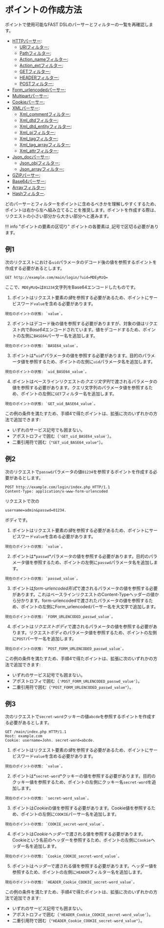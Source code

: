 [link-http]:                    parsers/http.md
[link-uri]:                     parsers/http.md#uri-filter
[link-path]:                    parsers/http.md#path-filter
[link-actionname]:              parsers/http.md#action_name-filter
[link-actionext]:               parsers/http.md#action_ext-filter
[link-get]:                     parsers/http.md#get-filter
[link-header]:                  parsers/http.md#header-filter
[link-post]:                    parsers/http.md#post-filter
[link-formurlencoded]:          parsers/form-urlencoded.md
[link-multipart]:               parsers/multipart.md
[link-cookie]:                  parsers/cookie.md
[link-xml]:                     parsers/xml.md
[link-xmlcomment]:              parsers/xml.md#xml_comment-filter
[link-xmldtd]:                  parsers/xml.md#xml_dtd-filter
[link-xmldtdentity]:            parsers/xml.md#xml_dtd_entity-filter
[link-xmlpi]:                   parsers/xml.md#xml_pi-filter
[link-xmltag]:                  parsers/xml.md#xml_tag-filter
[link-xmltagarray]:             parsers/xml.md#xml_tag_array-filter
[link-xmlattr]:                 parsers/xml.md#xml_attr-filter
[link-jsondoc]:                 parsers/json.md
[link-jsonobj]:                 parsers/json.md#json_obj-filter
[link-jsonarray]:               parsers/json.md#json_array-filter
[link-array]:                   parsers/array.md
[link-hash]:                    parsers/hash.md
[link-gzip]:                    parsers/gzip.md
[link-base64]:                  parsers/base64.md

# ポイントの作成方法
ポイントで使用可能なFAST DSLのパーサーとフィルターの一覧を再確認します。
* [HTTPパーサー][link-http]:
    * [URIフィルター][link-uri];
    * [Pathフィルター][link-path];
    * [Action_nameフィルター][link-actionname];
    * [Action_extフィルター][link-actionext];
    * [GETフィルター][link-get];
    * [HEADERフィルター][link-header];
    * [POSTフィルター][link-post];
* [Form_urlencodedパーサー][link-formurlencoded];
* [Multipartパーサー][link-multipart];
* [Cookieパーサー][link-cookie];
* [XMLパーサー][link-xml]:
    * [Xml_commentフィルター][link-xmlcomment];
    * [Xml_dtdフィルター][link-xmldtd];
    * [Xml_dtd_entityフィルター][link-xmldtdentity];
    * [Xml_piフィルター][link-xmlpi];
    * [Xml_tagフィルター][link-xmltag];
    * [Xml_tag_arrayフィルター][link-xmltagarray];
    * [Xml_attrフィルター][link-xmlattr];
* [Json_docパーサー][link-jsondoc]:
    * [Json_objフィルター][link-jsonobj];
    * [Json_arrayフィルター][link-jsonarray];
* [GZIPパーサー][link-gzip];
* [Base64パーサー][link-base64];
* [Arrayフィルター][link-array];
* [Hashフィルター][link-hash].

どのパーサーとフィルターをポイントに含めるべきかを理解しやすくするため、ポイントは右から左へ組み立てることを推奨します。ポイントを作成する際は、リクエストの小さい部分から大きい部分へと進みます。

!!! info "ポイントの要素の区切り"
    ポイントの各要素は`_`記号で区切る必要があります。

## 例1 

次のリクエストにおける`uid`パラメータのデコード後の値を参照するポイントを作成する必要があるとします。

```
GET http://example.com/main/login/?uid=MDEyMzQ=
```

ここで、`MDEyMzQ=`は`01234`文字列をBase64エンコードしたものです。

1.   ポイントはリクエスト要素の*値*を参照する必要があるため、ポイントにサービスワード`value`を含める必要があります。

    現在のポイントの状態: `value`。

2.   ポイントはデコード後の値を参照する必要がありますが、対象の値はリクエスト内で*Base64*エンコードされています。値をデコードするため、ポイントの左側に`BASE64`パーサー名を追加します。
       
    現在のポイントの状態: `BASE64_value`。

3.   ポイントは*`uid`*パラメータの値を参照する必要があります。目的のパラメータ値を参照するため、ポイントの左側に`uid`パラメータ名を追加します。 
    
    現在のポイントの状態: `uid_BASE64_value`。

4.   ポイントはベースラインリクエストの*クエリ文字列*で渡されるパラメータの値を参照する必要があります。クエリ文字列のパラメータ値を参照するため、ポイントの左側に`GET`フィルター名を追加します。 
    
    現在のポイントの状態: `GET_uid_BASE64_value`。



この例の条件を満たすため、手順4で得たポイントは、拡張に次のいずれかの方法で追加できます:
* いずれのサービス記号でも囲まない。
* アポストロフィで囲む（`'GET_uid_BASE64_value'`）。
* 二重引用符で囲む（`"GET_uid_BASE64_value"`）。



## 例2

次のリクエストで`passwd`パラメータの値`01234`を参照するポイントを作成する必要があるとします。

```
POST http://example.com/login/index.php HTTP/1.1
Content-Type: application/x-www-form-urlencoded
```

リクエストで次の

```
username=admin&passwd=01234.
```

ボディです。

1.   ポイントはリクエスト要素の*値*を参照する必要があるため、ポイントにサービスワード`value`を含める必要があります。
    
    現在のポイントの状態: `value`。

2.   ポイントは*`passwd`*パラメータの値を参照する必要があります。目的のパラメータ値を参照するため、ポイントの左側に`passwd`パラメータ名を追加します。 
    
    現在のポイントの状態: `passwd_value`。

3.   ポイントは*form-urlencoded形式*で渡されるパラメータの値を参照する必要があります。これはベースラインリクエストのContent-Typeヘッダーの値から分かります。form-urlencodedで渡されたパラメータの値を参照するため、ポイントの左側にForm_urlencodedパーサー名を大文字で追加します。 
    
    現在のポイントの状態: `FORM_URLENCODED_passwd_value`。

4.   ポイントは*リクエストボディ*で渡されるパラメータの値を参照する必要があります。リクエストボディのパラメータ値を参照するため、ポイントの左側に`POST`パーサー名を追加します。
    
    現在のポイントの状態: `POST_FORM_URLENCODED_passwd_value`。



この例の条件を満たすため、手順4で得たポイントは、拡張に次のいずれかの方法で追加できます:
* いずれのサービス記号でも囲まない。
* アポストロフィで囲む（`'POST_FORM_URLENCODED_passwd_value'`）。
* 二重引用符で囲む（`"POST_FORM_URLENCODED_passwd_value"`）。



## 例3

次のリクエストで`secret-word`クッキーの値`abcde`を参照するポイントを作成する必要があるとします。

```
GET /main/index.php HTTP/1.1
Host: example.com
Cookie: username=John. secret-word=abcde.
```

1.   ポイントはリクエスト要素の*値*を参照する必要があるため、ポイントにサービスワード`value`を含める必要があります。

    現在のポイントの状態: `value`。

2.   ポイントは*`secret-word`*クッキーの値を参照する必要があります。目的のクッキー値を参照するため、ポイントの左側にクッキー名`secret-word`を追加します。
    
    現在のポイントの状態: `secret-word_value`。

3.   ポイントは*Cookie*の値を参照する必要があります。Cookie値を参照するため、ポイントの左側に`COOKIE`パーサー名を追加します。
    
    現在のポイントの状態: `COOKIE_secret-word_value`。

4.   ポイントは*Cookieヘッダー*で渡される値を参照する必要があります。Cookieという名前のヘッダーを参照するため、ポイントの左側に`Cookie`ヘッダー名を追加します。 
    
    現在のポイントの状態: `Cookie_COOKIE_secret-word_value`。

5.   ポイントは*ヘッダー*で渡される値を参照する必要があります。ヘッダー値を参照するため、ポイントの左側に`HEADER`フィルター名を追加します。
    
    現在のポイントの状態: `HEADER_Cookie_COOKIE_secret-word_value`。



この例の条件を満たすため、手順4で得たポイントは、拡張に次のいずれかの方法で追加できます:
* いずれのサービス記号でも囲まない。
* アポストロフィで囲む（`'HEADER_Cookie_COOKIE_secret-word_value'`）。
* 二重引用符で囲む（`"HEADER_Cookie_COOKIE_secret-word_value"`）。
